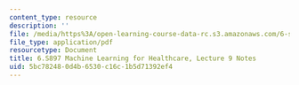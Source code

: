 ```yaml
---
content_type: resource
description: ''
file: /media/https%3A/open-learning-course-data-rc.s3.amazonaws.com/6-s897-machine-learning-for-healthcare-spring-2019/5bc782480d4b6530c16c1b5d71392ef4_MIT6_S897S19_lec9note.pdf
file_type: application/pdf
resourcetype: Document
title: 6.S897 Machine Learning for Healthcare, Lecture 9 Notes
uid: 5bc78248-0d4b-6530-c16c-1b5d71392ef4
---
```

